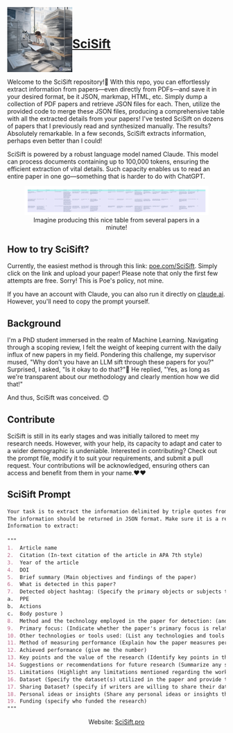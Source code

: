 <div style="display: flex; align-items: center;">
<img src="1.png" width="150" height="150">         

# [SciSift](http://poe.com/SciSift "Click here to try SciSift!")

</div>


Welcome to the SciSift repository!🤗 With this repo, you can effortlessly extract information from papers—even directly from PDFs—and save it in your desired format, be it JSON, markmap, HTML, etc. Simply dump a collection of PDF papers and retrieve JSON files for each. Then, utilize the provided code to merge these JSON files, producing a comprehensive table with all the extracted details from your papers! I've tested SciSift on dozens of papers that I previously read and synthesized manually. The results? Absolutely remarkable. In a few seconds, SciSift extracts information, perhaps even better than I could!

SciSift is powered by a robust language model named Claude. This model can process documents containing up to 100,000 tokens, ensuring the efficient extraction of vital details. Such capacity enables us to read an entire paper in one go—something that is harder to do with ChatGPT.

<figure align="center">
    <img src="newplot.png"
         alt="output">
    <figcaption>Imagine producing this nice table from several papers in a minute!</figcaption>
</figure>

## How to try SciSift? 

Currently, the easiest method is through this link: [poe.com/SciSift](https://poe.com/SciSift). Simply click on the link and upload your paper! Please note that only the first few attempts are free. Sorry! This is Poe's policy, not mine.

If you have an account with Claude, you can also run it directly on [claude.ai](http://claude.ai). However, you'll need to copy the prompt yourself.

## Background

I'm a PhD student immersed in the realm of Machine Learning. Navigating through a scoping review, I felt the weight of keeping current with the daily influx of new papers in my field. Pondering this challenge, my supervisor mused, "Why don’t you have an LLM sift through these papers for you?" Surprised, I asked, "Is it okay to do that?"🤔 He replied, "Yes, as long as we're transparent about our methodology and clearly mention how we did that!"

And thus, SciSift was conceived. 😊

## Contribute

SciSift is still in its early stages and was initially tailored to meet my research needs. However, with your help, its capacity to adapt and cater to a wider demographic is undeniable. Interested in contributing? Check out the prompt file, modify it to suit your requirements, and submit a pull request. Your contributions will be acknowledged, ensuring others can access and benefit from them in your name.❤️❤️


## SciSift Prompt

```md
Your task is to extract the information delimited by triple quotes from the text of a scientific paper. The scientific paper is attached. I need you to read the paper carefully and extract the following information from the text.
The information should be returned in JSON format. Make sure it is a readable JSON file with no error. All the responses should be as concise as possible. If a particular piece of information is not present in the text, please indicate "info not provided." 
Information to extract:

"""
1.	Article name
2.	Citation (In-text citation of the article in APA 7th style)
3.	Year of the article
4.	DOI
5.	Brief summary (Main objectives and findings of the paper)
6.	What is detected in this paper?
7.	Detected object hashtag: (Specify the primary objects or subjects that are detected and name what is detected in each category, for example what kind of PPE is detected? Or what type of actions ? etc. you can use list below but feel free to add new categories if needed
a.	PPE
b.	Actions
c.	Body posture )
8.	Method and the technology employed in the paper for detection: (and provide details on how it was implemented.)
9.	Primary focus: (Indicate whether the paper's primary focus is related to detection with #vision, #audio or any other methods.)
10.	Other technologies or tools used: (List any technologies and tools used in the paper and specify them.)
11.	Method of measuring performance (Explain how the paper measures performance, provide details)
12.	Achieved performance (give me the number)
13.	Key points and the value of the research (Identify key points in the paper and highlight the value of the research.)
14.	Suggestions or recommendations for future research (Summarize any suggestions or recommendations for future research provided in the paper.)
15.	Limitations (Highlight any limitations mentioned regarding the work.)
16.	Dataset (Specify the dataset(s) utilized in the paper and provide the details how they made or accessed the dataset)
17.	Sharing Dataset? (specify if writers are willing to share their dataset)
18.	Personal ideas or insights (Share any personal ideas or insights that came to mind after reading the paper.)
19.	Funding (specify who funded the research)
"""
```


<p align="center">
  Website: <a href="http://scisift.pro/">SciSift.pro</a>
</p>